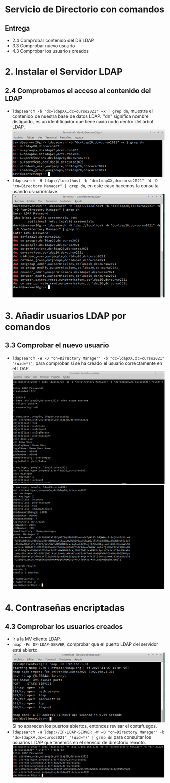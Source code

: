 # Servicio de Directorio con comandos

## Entrega
* 2.4 Comprobar contenido del DS LDAP 
* 3.3 Comprobar nuevo usuario
* 4.3 Comprobar los usuarios creados
# 2. Instalar el Servidor LDAP

## 2.4 Comprobamos el acceso al contenido del LDAP

* `ldapsearch -b "dc=ldapXX,dc=curso2021" -x | grep dn`, muestra el contenido de nuestra base de datos LDAP. "dn" significa nombre distiguido, es un identificador que tiene cada nodo dentro del árbol LDAP.
![](https://github.com/DAVIDQR22/add20-21-david-quintero/blob/master/U4/Practica1/Imagenes/ldap2.png)
* `ldapsearch -H ldap://localhost -b "dc=ldapXX,dc=curso2021" -W -D "cn=Directory Manager" | grep dn`, en este caso hacemos la consulta usando usuario/clave.
![](https://github.com/DAVIDQR22/add20-21-david-quintero/blob/master/U4/Practica1/Imagenes/ldap2-2.PNG)

# 3. Añadir usuarios LDAP por comandos

## 3.3 Comprobar el nuevo usuario

* `ldapsearch -W -D "cn=Directory Manager" -b "dc=ldapXX,dc=curso2021" "(uid=*)"`, para comprobar si se ha creado el usuario correctamente en el LDAP.
![](https://github.com/DAVIDQR22/add20-21-david-quintero/blob/master/U4/Practica1/Imagenes/ldap3-1.PNG)
![](https://github.com/DAVIDQR22/add20-21-david-quintero/blob/master/U4/Practica1/Imagenes/ldap3-2.PNG)

# 4. Contraseñas encriptadas

## 4.3 Comprobar los usuarios creados

* Ir a la MV cliente LDAP.
* `nmap -Pn IP-LDAP-SERVER`, comprobar que el puerto LDAP del servidor está abierto.
![](https://github.com/DAVIDQR22/add20-21-david-quintero/blob/master/U4/Practica1/Imagenes/ldap4-1.PNG)
Si no aparecen los puertos abiertos, entonces revisar el cortafuegos.
* `ldapsearch -H ldap://IP-LDAP-SERVER -W -D "cn=Directory Manager" -b "dc=ldapXX,dc=curso2021" "(uid=*)" | grep dn` para consultar los usuarios LDAP que tenemos en el servicio de directorio remoto.
![](https://github.com/DAVIDQR22/add20-21-david-quintero/blob/master/U4/Practica1/Imagenes/ldap4-2.PNG)
